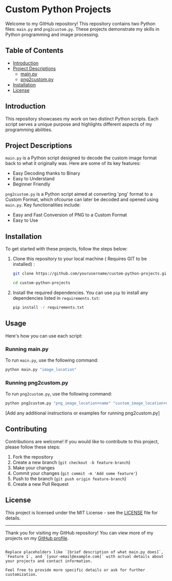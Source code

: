 # Custom Python Projects

Welcome to my GitHub repository! This repository contains two Python files: `main.py` and `png2custom.py`. These projects demonstrate my skills in Python programming and image processing.

## Table of Contents
- [Introduction](#introduction)
- [Project Descriptions](#project-descriptions)
  - [main.py](#mainpy)
  - [png2custom.py](#png2custompy)
- [Installation](#installation)
- [License](#license)

## Introduction

This repository showcases my work on two distinct Python scripts. Each script serves a unique purpose and highlights different aspects of my programming abilities.

## Project Descriptions

`main.py` is a Python script designed to decode the custom image format back to what it originally was. Here are some of its key features:

- Easy Decoding thanks to Binary
- Easy to Understand
- Beginner Friendly

`png2custom.py` is a Python script aimed at converting 'png' format to a Custom Format, which ofcourse can later be decoded and opened using `main.py`. Key functionalities include:

- Easy and Fast Conversion of PNG to a Custom Format
- Easy to Use

## Installation

To get started with these projects, follow the steps below:

1. Clone this repository to your local machine ( Requires GIT to be installed) :

   ```bash
   git clone https://github.com/yourusername/custom-python-projects.git
   
   cd custom-python-projects
   ```

2. Install the required dependencies. You can use `pip` to install any dependencies listed in `requirements.txt`:

   ```bash
   pip install -r requirements.txt
   ```

## Usage

Here's how you can use each script:

### Running main.py

To run `main.py`, use the following command:

```bash
python main.py "image_location"
```

### Running png2custom.py

To run `png2custom.py`, use the following command:

```bash
python png2custom.py "png_image_location+name" "custom_image_location+name"
```

[Add any additional instructions or examples for running png2custom.py]

## Contributing

Contributions are welcome! If you would like to contribute to this project, please follow these steps:

1. Fork the repository
2. Create a new branch (`git checkout -b feature-branch`)
3. Make your changes
4. Commit your changes (`git commit -m 'Add some feature'`)
5. Push to the branch (`git push origin feature-branch`)
6. Create a new Pull Request

## License

This project is licensed under the MIT License - see the [LICENSE](LICENSE) file for details.

---

Thank you for visiting my GitHub repository! You can view more of my projects on my [GitHub profile](https://github.com/ayush-mann-0).
```

Replace placeholders like `[brief description of what main.py does]`, `Feature 1`, and `[your-email@example.com]` with actual details about your projects and contact information.

Feel free to provide more specific details or ask for further customization.
